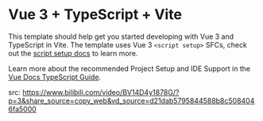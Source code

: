 # Vue 3 + TypeScript + Vite

This template should help get you started developing with Vue 3 and TypeScript in Vite. The template uses Vue 3 `<script setup>` SFCs, check out the [script setup docs](https://v3.vuejs.org/api/sfc-script-setup.html#sfc-script-setup) to learn more.

Learn more about the recommended Project Setup and IDE Support in the [Vue Docs TypeScript Guide](https://vuejs.org/guide/typescript/overview.html#project-setup).

src: https://www.bilibili.com/video/BV14D4y1878G/?p=3&share_source=copy_web&vd_source=d21dab5795844588b8c5084046fa5000
